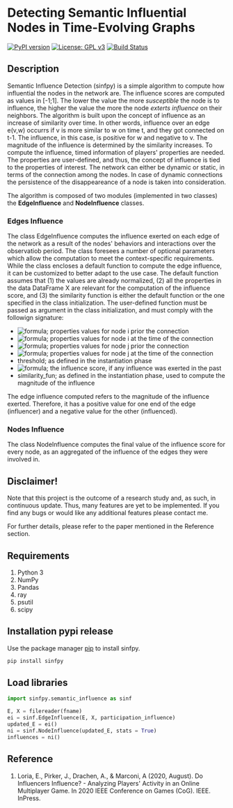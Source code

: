 # Detecting Semantic Influential Nodes in Time-Evolving Graphs
[![PyPI version](https://badge.fury.io/py/sinfpy.svg)](https://badge.fury.io/py/sinfpy)
[![License: GPL v3](https://img.shields.io/badge/License-GPLv3-blue.svg)](https://www.gnu.org/licenses/gpl-3.0)
[![Build Status](https://travis-ci.com/nickkunz/smogn.svg?branch=master)](https://travis-ci.com/enrlor/sinfpy)

## Description
Semantic Influence Detection (sinfpy) is a simple algorithm to compute how influential the nodes in the network are. The influence scores are computed as values in [-1;1]. The lower the value the more *susceptible* the node is to influence, the higher the value the more the node *exterts influence* on their neighbors.
The algorithm is built upon the concept of influence as an increase of similarity over time. In other words, influence over an edge e(v,w) occurrs if v is more similar to w on time t, and they got connected on t-1. The influence, in this case, is positive for w and negative to v. The magnitude of the influence is determined by the similarity increases.
To compute the influence, timed information of players' properties are needed. The properties are user-defined, and thus, the concept of influence is tied to the properties of interest. The network can either be dynamic or static, in terms of the connection among the nodes. In case of dynamic connections the persistence of the disappeareance of a node is taken into consideration.

The algorithm is composed of two modules (implemented in two classes) the **EdgeInfluence** and **NodeInfluence** classes.

### Edges Influence
The class EdgeInfluence computes the influence exerted on each edge of the network as a result of the nodes' behaviors and interactions over the observatiob period. 
The class foresees a number of optional parameters which allow the computation to meet the context-specific requirements. 
While the class encloses a default function to compute the edge influence, it can be customized to better adapt to the use case. The default function assumes that (1) the values are already normalized, (2) all the properties in the data DataFrame X are relevant for the computation of the influence score, and (3) the similarity function is either the default function or the one specified in the class initialization.
The user-defined function must be passed as argument in the class initialization, and must comply with the followign signature: 
- ![formula](https://render.githubusercontent.com/render/math?math=x_{i}^{t-1}); properties values for node i prior the connection
- ![formula](https://render.githubusercontent.com/render/math?math=x_{i}^{t}); properties values for node i at the time of the connection
- ![formula](https://render.githubusercontent.com/render/math?math=x_{j}^{t-1}); properties values for node j prior the connection
- ![formula](https://render.githubusercontent.com/render/math?math=x_{j}^{t}); properties values for node j at the time of the connection
- threshold; as defined in the instantiation phase
- ![formula](https://render.githubusercontent.com/render/math?math=influence^{t-1}); the influence score, if any influence was exerted in the past
- similarity_fun; as defined in the instantiation phase, used to compute the magnitude of the influence

The edge influence computed refers to the magnitude of the influence exerted. Therefore, it has a positive value for one end of the edge (influencer) and a negative value for the other (influenced). 

### Nodes Influence
The class NodeInfluence computes the final value of the influence score for every node, as an aggregated of the influence of the edges they were involved in. 

## Disclaimer!
Note that this project is the outcome of a research study and, as such, in continuous update. Thus, many features are yet to be implemented. If you find any bugs or would like any additional features please contact me.

For further details, please refer to the paper mentioned in the Reference section.

## Requirements
1. Python 3
2. NumPy
3. Pandas
4. ray
5. psutil 
6. scipy

## Installation pypi release
Use the package manager [pip](https://pip.pypa.io/en/stable/) to install sinfpy.
```bash
pip install sinfpy
```

## Load libraries
```python
import sinfpy.semantic_influence as sinf

E, X = filereader(fname)
ei = sinf.EdgeInfluence(E, X, participation_influence)
updated_E = ei()
ni = sinf.NodeInfluence(updated_E, stats = True)
influences = ni()
```

## Reference
1. Loria, E., Pirker, J., Drachen, A., & Marconi, A (2020, August). Do Influencers Influence? - Analyzing Players' Activity in an Online Multiplayer Game. In 2020 IEEE Conference on Games (CoG). IEEE. InPress.

